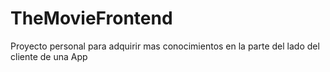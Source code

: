 # TheMovieFrontend
Proyecto personal para adquirir mas conocimientos en la parte del lado del cliente de una App
